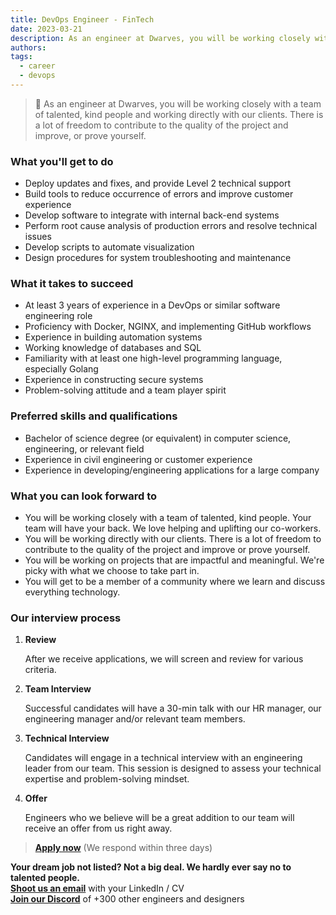 ```yaml
---
title: DevOps Engineer - FinTech
date: 2023-03-21
description: As an engineer at Dwarves, you will be working closely with a team of talented, kind people and working directly with our clients. There is a lot of freedom to contribute to the quality of the project and improve, or prove yourself
authors:
tags:
  - career
  - devops             
---
```


> 🤝 As an engineer at Dwarves, you will be working closely with a team of talented, kind people and working directly with our clients. There is a lot of freedom to contribute to the quality of the project and improve, or prove yourself.

### What you'll get to do

- Deploy updates and fixes, and provide Level 2 technical support
- Build tools to reduce occurrence of errors and improve customer experience
- Develop software to integrate with internal back-end systems
- Perform root cause analysis of production errors and resolve technical issues
- Develop scripts to automate visualization
- Design procedures for system troubleshooting and maintenance

### What it takes to succeed

- At least 3 years of experience in a DevOps or similar software engineering role
- Proficiency with Docker, NGINX, and implementing GitHub workflows
- Experience in building automation systems
- Working knowledge of databases and SQL
- Familiarity with at least one high-level programming language, especially Golang
- Experience in constructing secure systems
- Problem-solving attitude and a team player spirit

### Preferred skills and qualifications

- Bachelor of science degree (or equivalent) in computer science, engineering, or relevant field
- Experience in civil engineering or customer experience
- Experience in developing/engineering applications for a large company

### What you can look forward to

- You will be working closely with a team of talented, kind people. Your team will have your back. We love helping and uplifting our co-workers.
- You will be working directly with our clients. There is a lot of freedom to contribute to the quality of the project and improve or prove yourself.
- You will be working on projects that are impactful and meaningful. We're picky with what we choose to take part in.
- You will get to be a member of a community where we learn and discuss everything technology.

### Our interview process

1. **Review**

   After we receive applications, we will screen and review for various criteria.

2. **Team Interview**

   Successful candidates will have a 30-min talk with our HR manager, our engineering manager and/or relevant team members.
3. **Technical Interview**

   Candidates will engage in a technical interview with an engineering leader from our team. This session is designed to assess your technical expertise and problem-solving mindset.
4. **Offer**

   Engineers who we believe will be a great addition to our team will receive an offer from us right away.

> **[Apply now](mailtospawnd.foundation)** (We respond within three days)

**Your dream job not listed? Not a big deal. We hardly ever say no to talented people.**\
[**Shoot us an email**](mailtospawnd.foundation) with your LinkedIn / CV\
[**Join our Discord**](https://discord.gg/dfoundation) of +300 other engineers and designers
